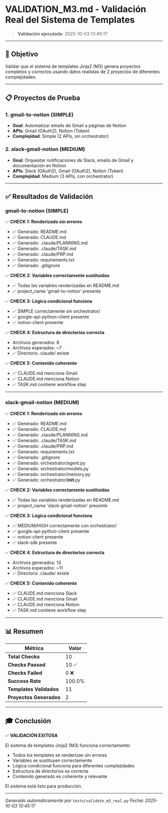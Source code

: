 # VALIDATION_M3.md - Validación Real del Sistema de Templates

> **Validación ejecutada**: 2025-10-03 13:45:17

---

## 🎯 Objetivo

Validar que el sistema de templates Jinja2 (M3) genera proyectos completos y correctos
usando datos realistas de 2 proyectos de diferentes complejidades.

---

## 📋 Proyectos de Prueba

### 1. **gmail-to-notion** (SIMPLE)
- **Goal**: Automatizar emails de Gmail a páginas de Notion
- **APIs**: Gmail (OAuth2), Notion (Token)
- **Complejidad**: Simple (2 APIs, sin orchestrator)

### 2. **slack-gmail-notion** (MEDIUM)
- **Goal**: Orquestar notificaciones de Slack, emails de Gmail y documentación en Notion
- **APIs**: Slack (OAuth2), Gmail (OAuth2), Notion (Token)
- **Complejidad**: Medium (3 APIs, con orchestrator)

---

## ✅ Resultados de Validación

### gmail-to-notion (SIMPLE)

✅ **CHECK 1: Renderizado sin errores**

- ✅ Generado: README.md
- ✅ Generado: CLAUDE.md
- ✅ Generado: .claude/PLANNING.md
- ✅ Generado: .claude/TASK.md
- ✅ Generado: .claude/PRP.md
- ✅ Generado: requirements.txt
- ✅ Generado: .gitignore

✅ **CHECK 2: Variables correctamente sustituidas**

- ✅ Todas las variables renderizadas en README.md
- ✅ project_name 'gmail-to-notion' presente

✅ **CHECK 3: Lógica condicional funciona**

- ✅ SIMPLE correctamente sin orchestrator/
- ✅ google-api-python-client presente
- ✅ notion-client presente

✅ **CHECK 4: Estructura de directorios correcta**

- Archivos generados: 8
- Archivos esperados: ~7
- ✅ Directorio .claude/ existe

✅ **CHECK 5: Contenido coherente**

- ✅ CLAUDE.md menciona Gmail
- ✅ CLAUDE.md menciona Notion
- ✅ TASK.md contiene workflow step

---

### slack-gmail-notion (MEDIUM)

✅ **CHECK 1: Renderizado sin errores**

- ✅ Generado: README.md
- ✅ Generado: CLAUDE.md
- ✅ Generado: .claude/PLANNING.md
- ✅ Generado: .claude/TASK.md
- ✅ Generado: .claude/PRP.md
- ✅ Generado: requirements.txt
- ✅ Generado: .gitignore
- ✅ Generado: orchestrator/agent.py
- ✅ Generado: orchestrator/models.py
- ✅ Generado: orchestrator/memory.py
- ✅ Generado: orchestrator/__init__.py

✅ **CHECK 2: Variables correctamente sustituidas**

- ✅ Todas las variables renderizadas en README.md
- ✅ project_name 'slack-gmail-notion' presente

✅ **CHECK 3: Lógica condicional funciona**

- ✅ MEDIUM/HIGH correctamente con orchestrator/
- ✅ google-api-python-client presente
- ✅ notion-client presente
- ✅ slack-sdk presente

✅ **CHECK 4: Estructura de directorios correcta**

- Archivos generados: 13
- Archivos esperados: ~11
- ✅ Directorio .claude/ existe

✅ **CHECK 5: Contenido coherente**

- ✅ CLAUDE.md menciona Slack
- ✅ CLAUDE.md menciona Gmail
- ✅ CLAUDE.md menciona Notion
- ✅ TASK.md contiene workflow step

---

## 📊 Resumen

| Métrica | Valor |
|---------|-------|
| **Total Checks** | 10 |
| **Checks Passed** | 10 ✅ |
| **Checks Failed** | 0 ❌ |
| **Success Rate** | 100.0% |
| **Templates Validados** | 11 |
| **Proyectos Generados** | 2 |

---

## 🎓 Conclusión

✅ **VALIDACIÓN EXITOSA**

El sistema de templates Jinja2 (M3) funciona correctamente:
- Todos los templates se renderizan sin errores
- Variables se sustituyen correctamente
- Lógica condicional funciona para diferentes complejidades
- Estructura de directorios es correcta
- Contenido generado es coherente y relevante

El sistema está listo para producción.

---

*Generado automáticamente por `tests/validate_m3_real.py`*
*Fecha: 2025-10-03 13:45:17*
